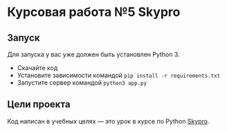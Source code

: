 # Курсовая работа №5 Skypro

## Запуск

Для запуска у вас уже должен быть установлен Python 3.

- Скачайте код
- Установите зависимости командой `pip install -r requirements.txt`
- Запустите сервер командой `python3 app.py`

## Цели проекта

Код написан в учебных целях — это урок в курсе по Python [Skypro](https://sky.pro).